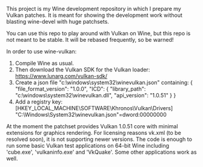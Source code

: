 This project is my Wine development repository in which I prepare my Vulkan patches.
It is meant for showing the development work without blasting wine-devel with huge
patchsets.

You can use this repo to play around with Vulkan on Wine, but this repo is not meant
to be stable. It will be rebased frequently, so be warned!

In order to use wine-vulkan:
1. Compile Wine as usual.
2. Then download the Vulkan SDK for the Vulkan loader: https://www.lunarg.com/vulkan-sdk/
3. Create a json file "c:\\windows\\system32\\winevulkan.json" containing:
{
    "file_format_version": "1.0.0",
    "ICD": {
        "library_path": "c:\\windows\\system32\\winevulkan.dll",
        "api_version": "1.0.51"
    }
}
4. Add a registry key:
[HKEY_LOCAL_MACHINE\SOFTWARE\Khronos\Vulkan\Drivers\]
"C:\Windows\System32\winevulkan.json"=dword:00000000

At the moment the patchset provides Vulkan 1.0.51 core with minimal extensions for graphics
rendering. For licensing reasons vk.xml (to be resolved soon), it is not supporting newer
versions. The code is enough to run some basic Vulkan test applications on 64-bit
Wine including 'cube.exe', 'vulkaninfo.exe' and 'VkQuake'. Some other applications work
as well.

